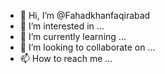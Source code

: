 - 👋 Hi, I’m @Fahadkhanfaqirabad
- 👀 I’m interested in ...
- 🌱 I’m currently learning ...
- 💞️ I’m looking to collaborate on ...
- 📫 How to reach me ...

<!---
Fahadkhanfaqirabad/Fahadkhanfaqirabad is a ✨ special ✨ repository because its `README.md` (this file) appears on your GitHub profile.
You can click the Preview link to take a look at your changes.
--->
